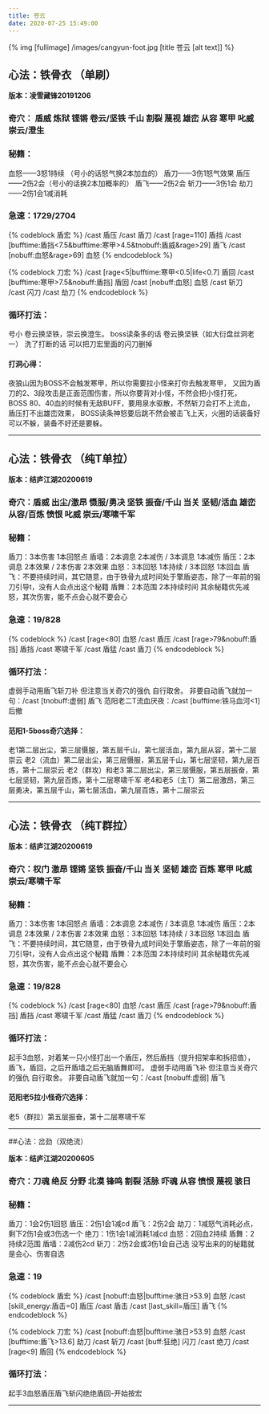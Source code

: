 ```yaml
---
title: 苍云
date: 2020-07-25 15:49:00
---
```

{% img [fullimage] /images/cangyun-foot.jpg [title 苍云 [alt text]] %}
## 心法：铁骨衣 （单刷）

**版本：凌雪藏锋20191206**

### 奇穴： 盾威 炼狱 铿锵 卷云/坚铁 千山 割裂 蔑视 雄峦 从容 寒甲 叱威 崇云/澄生

### 秘籍：
血怒——3怒1持续 （号小的话怒气换2本加血的）
盾刀——3伤1怒气效果
盾压——2伤2会（号小的话换2本加概率的）
盾飞——2伤2会
斩刀——3伤1会
劫刀——2伤1会1减消耗
	
### 急速：1729/2704
{% codeblock 盾宏 %}
/cast 盾压
/cast 盾刀
/cast [rage=110] 盾挡
/cast [bufftime:盾挡<7.5&bufftime:寒甲>4.5&tnobuff:盾威&rage>29] 盾飞
/cast [nobuff:血怒&rage>69] 血怒
{% endcodeblock %}

{% codeblock 刀宏 %}
/cast [rage<5|bufftime:寒甲<0.5|life<0.7] 盾回
/cast [bufftime:寒甲>7.5&nobuff:盾挡] 盾回
/cast [nobuff:血怒] 血怒
/cast 斩刀
/cast 闪刀
/cast 劫刀
{% endcodeblock %}

### 循环打法：
号小 卷云换坚铁，崇云换澄生。
boss读条多的话 卷云换坚铁（如大衍盘丝洞老一）
洗了打断的话 可以把刀宏里面的闪刀删掉

#### 打洞心得：
夜狼山因为BOSS不会触发寒甲，所以你需要拉小怪来打你去触发寒甲，
又因为盾刀的2、3段攻击是正面范围伤害，所以你要背对小怪，不然会把小怪打死，
BOSS 80、40血的时候有无敌BUFF，要用泉水驱散，不然斩刀会打不上流血，盾压打不出雄峦效果，
BOSS读条神怒要后跳不然会被击飞上天，火圈的话装备好可以不躲，装备不好还是要躲。

---

## 心法：铁骨衣 （纯T单拉）

**版本：结庐江湖20200619**

### 奇穴：盾威 出尘/激昂 慑服/勇决 坚铁 振奋/千山 当关 坚韧/活血 雄峦 从容/百炼 愤恨 叱威 崇云/寒啸千军
       
### 秘籍：
盾刀：3本伤害 1本回怒点
盾墙：2本调息 2本减伤 / 3本调息 1本减伤
盾压：2本调息 2本效果 / 2本伤害 2本效果
血怒：3本回怒 1本持续 / 3本回怒 1本回血
盾飞：不要持续时间，其它随意，由于铁骨九成时间处于擎盾姿态，除了一年前的锻刀引导t，没有人会点出这个秘籍
盾舞：2本范围 2本持续时间
其余秘籍优先减怒，其次伤害，能不点会心就不要会心
	
### 急速：19/828
{% codeblock %}
/cast [rage<80] 血怒
/cast 盾压
/cast [rage>79&nobuff:盾挡] 盾挡
/cast 寒啸千军
/cast 盾猛
/cast 盾刀
{% endcodeblock %}

### 循环打法：
虚弱手动用盾飞斩刀补 但注意当关奇穴的强仇 自行取舍。
非要自动盾飞就加一句：/cast [tnobuff:虚弱] 盾飞
范阳老二T流血厌夜：/cast [bufftime:铁马血河<1] 后撤
#### 范阳1-5boss奇穴选择：
老1第二层出尘，第三层慑服，第五层千山，第七层活血，第九层从容，第十二层崇云
老2（流血）第二层出尘，第三层慑服，第五层千山，第七层坚韧，第九层百炼，第十二层崇云
老2（群攻）和老3 第二层出尘，第三层慑服，第五层振奋，第七层坚韧，第九层百炼，第十二层寒啸千军
老4和老5（主T）第二层激昂，第三层勇决，第五层千山，第七层活血，第九层百炼，第十二层崇云

---

## 心法：铁骨衣 （纯T群拉）

**版本：结庐江湖20200619**

### 奇穴：权门 激昂 铿锵 坚铁 振奋/千山 当关 坚韧 雄峦 百炼 寒甲 叱威 崇云/寒啸千军
        

### 秘籍：
盾刀：3本伤害 1本回怒点
盾墙：2本调息 2本减伤 / 3本调息 1本减伤
盾压：2本调息 2本效果 / 2本伤害 2本效果
血怒：3本回怒 1本持续 / 3本回怒 1本回血
盾飞：不要持续时间，其它随意，由于铁骨九成时间处于擎盾姿态，除了一年前的锻刀引导t，没有人会点出这个秘籍
盾舞：2本范围 2本持续时间
其余秘籍优先减怒，其次伤害，能不点会心就不要会心
	
### 急速：19/828
{% codeblock %}
/cast [rage<80] 血怒
/cast 盾压
/cast [rage>79&nobuff:盾挡] 盾挡
/cast 寒啸千军
/cast 盾猛
/cast 盾刀
{% endcodeblock %}

### 循环打法：
起手3血怒，对着某一只小怪打出一个盾压，然后盾挡（提升招架率和拆招值），盾飞，盾回，之后开盾墙之后无脑盾舞即可。
虚弱手动用盾飞补 但注意当关奇穴的强仇 自行取舍。
非要自动盾飞就加一句：/cast [tnobuff:虚弱] 盾飞
#### 范阳老5拉小怪奇穴选择：
老5（群拉）第五层振奋，第十二层寒啸千军

---

##心法：岔劲（双绝流）

**版本：结庐江湖20200605**

### 奇穴：刀魂 绝反 分野 北漠 锋鸣 割裂 活脉 吓魂 从容 愤恨 蔑视 骇日

### 秘籍：
盾刀：1会2伤1回怒
盾压：2伤1会1减cd
盾飞：2伤2会
劫刀：1减怒气消耗必点，剩下2伤1会或3伤选一个
绝刀：1伤1会1减消耗1减cd
血怒：2回血2持续
盾舞：2持续2范围
盾墙：2减伤2cd
斩刀：2伤2会或3伤1会自己选
没写出来的的秘籍就是会心、伤害自选

### 急速：19
{% codeblock 盾宏 %}
/cast [nobuff:血怒|bufftime:骇日>53.9] 血怒
/cast [skill_energy:盾击=0] 盾压
/cast 盾击
/cast [last_skill=盾压] 盾飞
{% endcodeblock %}

{% codeblock 刀宏 %}
/cast [nobuff:血怒|bufftime:骇日>53.9] 血怒
/cast [bufftime:盾飞>13.6] 劫刀
/cast 斩刀
/cast [buff:狂绝] 闪刀
/cast 绝刀
/cast [rage<9] 盾回
{% endcodeblock %}

### 循环打法：
起手3血怒盾压盾飞斩闪绝绝盾回-开始按宏

---
